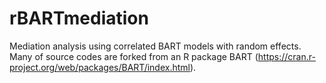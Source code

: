 # rBARTmediation
Mediation analysis using correlated BART models with random effects.
Many of source codes are forked from an R package BART (https://cran.r-project.org/web/packages/BART/index.html).